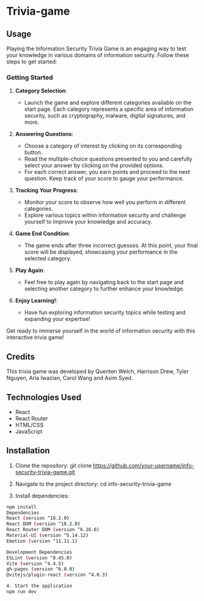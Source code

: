 # Trivia-game
## Usage

Playing the Information Security Trivia Game is an engaging way to test your knowledge in various domains of information security. Follow these steps to get started:

### Getting Started

1. **Category Selection**:
   - Launch the game and explore different categories available on the start page. Each category represents a specific area of information security, such as cryptography, malware, digital signatures, and more.

2. **Answering Questions**:
   - Choose a category of interest by clicking on its corresponding button.
   - Read the multiple-choice questions presented to you and carefully select your answer by clicking on the provided options.
   - For each correct answer, you earn points and proceed to the next question. Keep track of your score to gauge your performance.

3. **Tracking Your Progress**:
   - Monitor your score to observe how well you perform in different categories. 
   - Explore various topics within information security and challenge yourself to improve your knowledge and accuracy.

4. **Game End Condition**:
   - The game ends after three incorrect guesses. At this point, your final score will be displayed, showcasing your performance in the selected category.
   
5. **Play Again**:
   - Feel free to play again by navigating back to the start page and selecting another category to further enhance your knowledge.

6. **Enjoy Learning!**:
   - Have fun exploring information security topics while testing and expanding your expertise!

Get ready to immerse yourself in the world of information security with this interactive trivia game!


## Credits

This trivia game was developed by Quenten Welch, Harrison Drew, Tyler Nguyen, Aria Iwazian, Carol Wang and Asim Syed.


## Technologies Used

- React
- React Router
- HTML/CSS
- JavaScript

## Installation

1. Clone the repository:
git clone https://github.com/your-username/info-security-trivia-game.git

2. Navigate to the project directory:
cd info-security-trivia-game

3. Install dependencies:
```bash
npm install
Dependencies
React (version ^18.2.0)
React DOM (version ^18.2.0)
React Router DOM (version ^6.16.0)
Material-UI (version ^5.14.12)
Emotion (version ^11.11.1)

Development Dependencies
ESLint (version ^8.45.0)
Vite (version ^4.4.5)
gh-pages (version ^6.0.0)
@vitejs/plugin-react (version ^4.0.3)

4. Start the application
npm run dev

